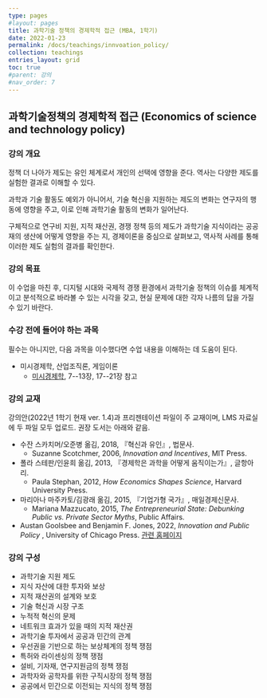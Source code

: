 ```yaml
---
type: pages
#layout: pages
title: 과학기술 정책의 경제학적 접근 (MBA, 1학기)
date: 2022-01-23
permalink: /docs/teachings/innvoation_policy/
collection: teachings
entries_layout: grid
toc: true
#parent: 강의
#nav_order: 7
---
```


## 과학기술정책의 경제학적 접근 (Economics of science and technology policy)

### 강의 개요

정책 더 나아가 제도는 유인 체계로서 개인의 선택에 영향을 준다. 역사는 다양한 제도를 실험한 결과로 이해할 수 있다.

과학과 기술 활동도 예외가 아니어서, 기술 혁신을 지원하는 제도의 변화는 연구자의 행동에 영향을 주고, 이로 인해 과학기술 활동의 변화가 일어난다.

구체적으로 연구비 지원, 지적 재산권, 경쟁 정책 등의 제도가 과학기술 지식이라는 공공재의 생산에 어떻게 영향을 주는 지, 경제이론을 중심으로 살펴보고, 역사적 사례를 통해 이러한 제도 실험의 결과를 확인한다.

### 강의 목표

이 수업을 마친 후, 디지털 시대와 국제적 경쟁 환경에서 과학기술 정책의 이슈를 체계적이고 분석적으로 바라볼 수 있는 시각을 갖고, 현실 문제에 대한 각자 나름의 답을 가질 수 있기 바란다.


### 수강 전에 들어야 하는 과목

필수는 아니지만, 다음 과목을 이수했다면 수업 내용을 이해하는 데 도움이 된다.

- 미시경제학, 산업조직론, 게임이론
  * [미시경제학](https://www.edwith.org/microeconomics), 7--13장, 17--21장 참고

### 강의 교재

강의안(2022년 1학기 현재 ver. 1.4)과 프리젠테이션 파일이 주 교재이며, LMS 자료실에 두 파일 모두 업로드. 권장 도서는 아래와 같음.

- 수잔 스카치머/오준병 옮김, 2018, 『혁신과 유인』, 법문사.
  * Suzanne Scotchmer, 2006, <em>Innovation and Incentives</em>, MIT Press.
- 폴라 스테판/인윤희 옮김, 2013,  『경제학은 과학을 어떻게 움직이는가』, 글항아리.
  * Paula Stephan, 2012, <em>How Economics Shapes Science</em>, Harvard University Press.
- 마리아나 마주카토/김광래 옮김, 2015, 『기업가형 국가』, 매일경제신문사.
  * Mariana Mazzucato, 2015, <em>The Entrepreneurial State: Debunking Public vs. Private Sector Myths</em>, Public Affairs.
- Austan Goolsbee and Benjamin F. Jones, 2022, <em> Innovation and Public Policy </em>, University of Chicago Press. [관련 홈페이지](https://www.nber.org/books-and-chapters/innovation-and-public-policy)


### 강의 구성

- 과학기술 지원 제도
- 지식 자산에 대한 투자와 보상
- 지적 재산권의 설계와 보호
- 기술 혁신과 시장 구조
- 누적적 혁신의 문제
- 네트워크 효과가 있을 때의 지적 재산권
- 과학기술 투자에서 공공과 민간의 관계
- 우선권을 기반으로 하는 보상체계의 정책 쟁점
- 특허와 라이센싱의 정책 쟁점
- 설비, 기자재, 연구지원금의 정책 쟁점
- 과학자와 공학자를 위한 구직시장의 정책 쟁점
- 공공에서 민간으로 이전되는 지식의 정책 쟁점